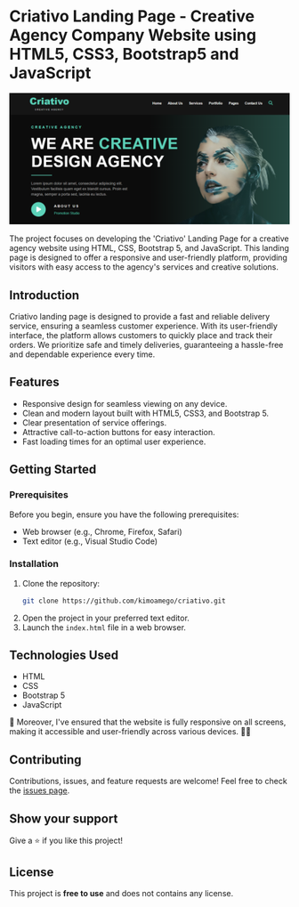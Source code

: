 # Criativo Landing Page - Creative Agency Company Website using HTML5, CSS3, Bootstrap5 and JavaScript 

![Landing Page](/images/preview.png)

The project focuses on developing the 'Criativo' Landing Page for a creative agency website using HTML, CSS, Bootstrap 5, and JavaScript. This landing page is designed to offer a responsive and user-friendly platform, providing visitors with easy access to the agency's services and creative solutions.


## Introduction

Criativo landing page is designed to provide a fast and reliable delivery service, ensuring a seamless customer experience. With its user-friendly interface, the platform allows customers to quickly place and track their orders. We prioritize safe and timely deliveries, guaranteeing a hassle-free and dependable experience every time.

## Features

- Responsive design for seamless viewing on any device.
- Clean and modern layout built with HTML5, CSS3, and Bootstrap 5.
- Clear presentation of service offerings.
- Attractive call-to-action buttons for easy interaction.
- Fast loading times for an optimal user experience.

## Getting Started

### Prerequisites

Before you begin, ensure you have the following prerequisites:

- Web browser (e.g., Chrome, Firefox, Safari)
- Text editor (e.g., Visual Studio Code)

### Installation

1. Clone the repository:
   ```bash
   git clone https://github.com/kimoamego/criativo.git

2. Open the project in your preferred text editor.
3. Launch the `index.html` file in a web browser.

## Technologies Used

- HTML
- CSS
- Bootstrap 5
- JavaScript

📱 Moreover, I've ensured that the website is fully responsive on all screens, making it accessible and user-friendly across various devices. 📱💡

## Contributing 

Contributions, issues, and feature requests are welcome! Feel free to check the [issues page](/issues).

## Show your support 

Give a ⭐️ if you like this project!


## License

This project is **free to use** and does not contains any license.
